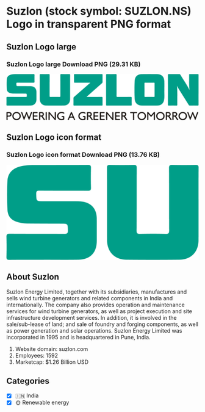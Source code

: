 # Suzlon (stock symbol: SUZLON.NS) Logo in transparent PNG format

## Suzlon Logo large

### Suzlon Logo large Download PNG (29.31 KB)

![Suzlon Logo large Download PNG (29.31 KB)](/img/orig/SUZLON.NS_BIG-92c73396.png)

## Suzlon Logo icon format

### Suzlon Logo icon format Download PNG (13.76 KB)

![Suzlon Logo icon format Download PNG (13.76 KB)](/img/orig/SUZLON.NS-3aff344d.png)

## About Suzlon

Suzlon Energy Limited, together with its subsidiaries, manufactures and sells wind turbine generators and related components in India and internationally. The company also provides operation and maintenance services for wind turbine generators, as well as project execution and site infrastructure development services. In addition, it is involved in the sale/sub-lease of land; and sale of foundry and forging components, as well as power generation and solar operations. Suzlon Energy Limited was incorporated in 1995 and is headquartered in Pune, India.

1. Website domain: suzlon.com
2. Employees: 1592
3. Marketcap: $1.26 Billion USD


## Categories
- [x] 🇮🇳 India
- [x] 🌞 Renewable energy
